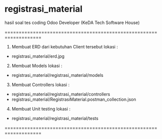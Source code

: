 # registrasi_material
hasil soal tes coding Odoo Developer (KeDA Tech Software House)

===================================================================

1. Membuat ERD dari kebutuhan Client tersebut
lokasi :
- registrasi_material/erd.jpg

2. Membuat Models
lokasi : 
- registrasi_material/registrasi_material/models

3. Membuat Controllers
lokasi :
- registrasi_material/registrasi_material/controllers
- registrasi_material/RegistrasiMaterial.postman_collection.json

4. Membuat Unit testing
lokasi :
- registrasi_material/registrasi_material/tests

===================================================================